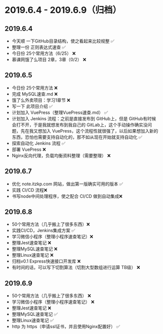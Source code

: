 # 2019.6.4 - 2019.6.9（归档）

## 2019.6.4

- 今天顺 一下GitHub目录结构，使之看起来比较规整 ✅
- 整理一份 正则表达式速查 ✅
- 今日份 25个常用方法（6/25） ❌
- 慕课网饿了么项目 2章，3章（0/2） ❌

## 2019.6.5

- 今日份 25个常用方法 ❌
- 完成 MySQL速查.md ❌
- 饿了么外卖项目：学习1章节 ❌
- 写一下 此项目介绍  ✅
- 计划加入 VuePress（整理VuePress速查.md） ✅
- 计划加入 Jenkins 流程：之前是直接发布到 GitHub上，但是 GitHub有时候会打不开，于是我就想发布到我自己的 GitLab上，这个手动操作确实没问题，先在我又想加入 VuePress，这个流程性就很强了，以后如果想加入新的东西，恐怕也需要支持自动化的，那不如从现在开始就支持自动化  ✅
- 探索自动化 Jenkins 流程  ✅
- 部署 VuePress ❌
- Nginx反向代理，负载均衡资料整理（需要整理） ❌

## 2019.6.7

- 优化 note.itzkp.com 网站，做出第一版确实可用的版本 ✅
- 实践 CI/CD 流程❌
- 书写node中间处理程序，使之配合 CI/CD 做到自动集成❌

## 2019.6.8

- 50个常用方法（几乎搬上了很多东西）❌
- 实践CI/CD，Jenkins集成方案 ✅
- 学习微信小程序（整理小程序速查笔记）❌
- 整理Jest速查笔记 ❌
- 整理MySQL速查笔记 ❌
- 整理Linux速查笔记 ❌
- 归档v0.1 Express快速接口开发库 ❌
- 有时间的话，可以写下切割算法（切割大型数组进行运算 TB级） ❌

## 2019.6.9

- 50个常用方法（几乎搬上了很多东西） ❌
- 学习微信小程序（整理小程序速查笔记） ❌
- 整理Jest速查笔记 ❌
- 整理MySQL速查笔记 ✅
- 整理Linux速查笔记 ✅
- http 为 https（申请ssl证书，并且使用Nginx配置好） ✅
